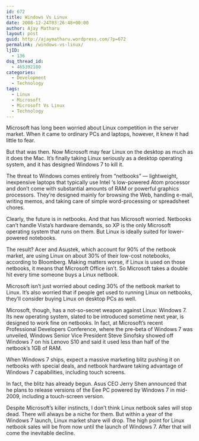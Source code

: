 ```yaml
---
id: 672
title: Windows Vs Linux
date: 2008-12-24T03:26:48+00:00
author: Ajay Matharu
layout: post
guid: http://ajaymatharu.wordpress.com/?p=672
permalink: /windows-vs-linux/
ljID:
  - 136
dsq_thread_id:
  - 465392180
categories:
  - Development
  - Technology
tags:
  - Linux
  - Microsoft
  - Microsoft Vs Linux
  - Technology
---
```

<p style="text-align:left;">
  Microsoft has long been worried about Linux competition in the server market. When it came to ordinary PCs and laptops, however, it knew it had little to fear.
</p>

But that was then. Now Microsoft may fear Linux on the desktop as much as it does the Mac. It&#8217;s finally taking Linux seriously as a desktop operating system, and it has designed Windows 7 to kill it.

The threat to Windows comes entirely from &#8220;netbooks&#8221; &#8212; lightweight, inexpensive laptops that typically use Intel &#8216;s low-powered Atom processor and don&#8217;t come with substantial amounts of RAM or powerful graphics processors. They&#8217;re designed mainly for browsing the Web, handling e-mail, writing memos, and taking care of simple word-processing or spreadsheet chores.

Clearly, the future is in netbooks. And that has Microsoft worried. Netbooks can&#8217;t handle Vista&#8217;s hardware demands, so XP is the only Microsoft operating system that runs on them. But Linux is ideally suited for lower-powered notebooks.

The result? Acer and Asustek, which account for 90% of the netbook market, are using Linux on about 30% of their low-cost notebooks, according to Bloomberg. Making matters worse, if Linux is used on those netbooks, it means that Microsoft Office isn&#8217;t. So Microsoft takes a double hit every time someone buys a Linux netbook.

Microsoft isn&#8217;t just worried about ceding 30% of the netbook market to Linux. It&#8217;s also worried that if people get used to running Linux on netbooks, they&#8217;ll consider buying Linux on desktop PCs as well.

Microsoft, though, has a not-so-secret weapon against Linux: Windows 7. Its new operating system, slated to be introduced sometime next year, is designed to work fine on netbooks. In fact, at Microsoft&#8217;s recent Professional Developers Conference, where the pre-beta of Windows 7 was unveiled, Windows Senior Vice President Steve Sinofsky showed off Windows 7 on his Lenovo S10 and said it used less than half of the netbook&#8217;s 1GB of RAM.

When Windows 7 ships, expect a massive marketing blitz pushing it on netbooks with special deals, and netbook hardware taking advantage of Windows 7 capabilities, including touch screens.

In fact, the blitz has already begun. Asus CEO Jerry Shen announced that he plans to release versions of the Eee PC powered by Windows 7 in mid-2009, including a touch-screen version.

Despite Microsoft&#8217;s killer instincts, I don&#8217;t think Linux netbook sales will stop dead. There will always be a niche for them. But within a year of the Windows 7 launch, Linux market share will drop. The high point for Linux netbook sales will be from now until the launch of Windows 7. After that will come the inevitable decline.

<p style="text-align:center;">